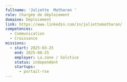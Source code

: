 ```yaml
---
fullname: 'Juliette  Matharan '
role: Chargée de déploiement
domaine: Déploiement
link: https://www.linkedin.com/in/juliettematharan/
competences:
  - Communication
  - Croissance
missions:
  - start: 2025-03-25
    end: 2025-08-25
    employer: La.zone / Solstice
    status: independent
    startups:
      - portail-rse
---
```

